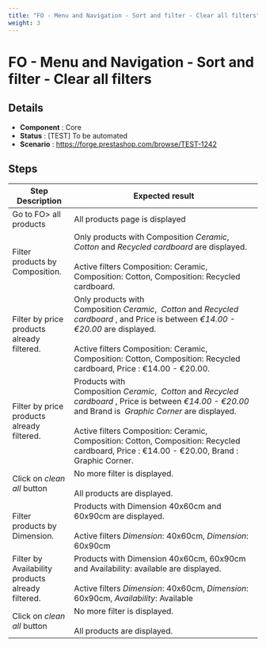 ```yaml
---
title: "FO - Menu and Navigation - Sort and filter - Clear all filters"
weight: 3
---
```


# FO - Menu and Navigation - Sort and filter - Clear all filters
## Details
* **Component** : Core
* **Status** : [TEST] To be automated
* **Scenario** : https://forge.prestashop.com/browse/TEST-1242

## Steps
| Step Description | Expected result |
| ----- | ----- |
| Go to FO> all products | All products page is displayed |
| Filter products by Composition. | Only products with Composition *Ceramic*,  *Cotton* and *Recycled cardboard* are displayed.<br><br>Active filters Composition: Ceramic, Composition: Cotton, Composition: Recycled cardboard. |
| Filter by price products already filtered. | Only products with Composition *Ceramic*,  *Cotton* and *Recycled cardboard* , and Price is between *€14.00 - €20.00* are displayed.<br><br>Active filters Composition: Ceramic, Composition: Cotton, Composition: Recycled cardboard, Price : €14.00 - €20.00. |
| Filter by price products already filtered. | Products with Composition *Ceramic*,  *Cotton* and *Recycled cardboard* , Price is between *€14.00 - €20.00* and Brand is  *Graphic Corner* are displayed.<br><br>Active filters Composition: Ceramic, Composition: Cotton, Composition: Recycled cardboard, Price : €14.00 - €20.00, Brand :  Graphic Corner. |
| Click on _clean all_ button | No more filter is displayed.<br><br>All products are displayed. |
| Filter products by Dimension. | Products with Dimension 40x60cm and 60x90cm are displayed.<br><br>Active filters *Dimension*: 40x60cm, *Dimension*: 60x90cm |
| Filter by Availability products already filtered. | Products with Dimension 40x60cm, 60x90cm and Availability: available are displayed.<br><br>Active filters *Dimension*: 40x60cm, *Dimension*: 60x90cm, *Availability*: Available |
| Click on _clean all_ button | No more filter is displayed.<br><br>All products are displayed. |
